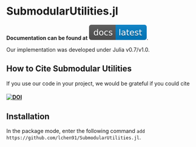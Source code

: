 # SubmodularUtilities.jl

**Documentation can be found at** [![DOI](img/docs-latest-blue.svg)](https://lchen91.github.io/SubmodularUtilities.jl/latest/index.html).

Our implementation was developed under Julia v0.7/v1.0.

## How to Cite Submodular Utilities

If you use our code in your project, we would be grateful if you could cite

#### [![DOI](https://zenodo.org/badge/159565266.svg)](https://zenodo.org/badge/latestdoi/159565266)

## Installation

In the package mode, enter the following command `add https://github.com/lchen91/SubmodularUtilities.jl`.
